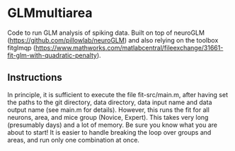 # GLMmultiarea
Code to run GLM analysis of spiking data. Built on top of neuroGLM (https://github.com/pillowlab/neuroGLM) and also relying on the toolbox fitglmqp (https://www.mathworks.com/matlabcentral/fileexchange/31661-fit-glm-with-quadratic-penalty).

## Instructions ##
In principle, it is sufficient to execute the file fit-src/main.m, after having set the paths to the git directory, data directory, data input name and data output name (see main.m for details).
However, this runs the fit for all neurons, area, and mice group (Novice, Expert).
This takes very long (presumably days) and a lot of memory. Be sure you know what you are about to start!
It is easier to handle breaking the loop over groups and areas, and run only one combination at once.
